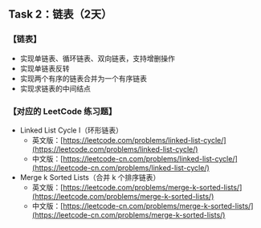 ## Task 2：链表（2天）
### 【链表】

* 实现单链表、循环链表、双向链表，支持增删操作
* 实现单链表反转
* 实现两个有序的链表合并为一个有序链表
* 实现求链表的中间结点

### 【对应的 LeetCode 练习题】

  * Linked List Cycle I（环形链表）
    * 英文版：[https://leetcode.com/problems/linked-list-cycle/](https://leetcode.com/problems/linked-list-cycle/)
    * 中文版：[https://leetcode-cn.com/problems/linked-list-cycle/](https://leetcode-cn.com/problems/linked-list-cycle/)
  * Merge k Sorted Lists（合并 k 个排序链表）
    * 英文版：[https://leetcode.com/problems/merge-k-sorted-lists/](https://leetcode.com/problems/merge-k-sorted-lists/)
    * 中文版：[https://leetcode-cn.com/problems/merge-k-sorted-lists/](https://leetcode-cn.com/problems/merge-k-sorted-lists/)

